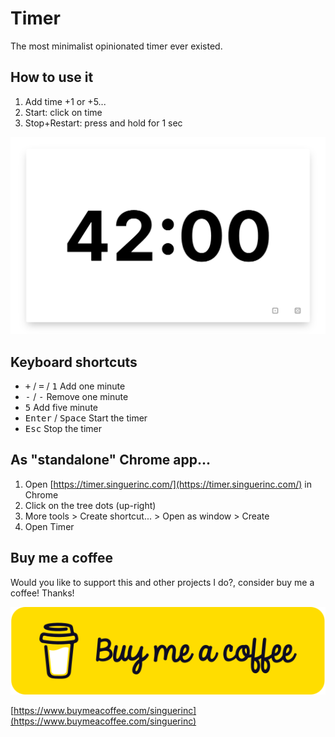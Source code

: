 # Timer

The most minimalist opinionated timer ever existed.

## How to use it

1. Add time +1 or +5...
2. Start: click on time
3. Stop+Restart: press and hold for 1 sec

![Timer](./timer.png)

## Keyboard shortcuts

- <kbd>+</kbd> / <kbd>=</kbd> / <kbd>1</kbd> Add one minute
- <kbd>-</kbd> / <kbd>_-_</kbd> Remove one minute
- <kbd>5</kbd> Add five minute
- <kbd>Enter</kbd> / <kbd>Space</kbd> Start the timer
- <kbd>Esc</kbd> Stop the timer

## As "standalone" Chrome app...

1. Open [https://timer.singuerinc.com/](https://timer.singuerinc.com/) in Chrome
2. Click on the tree dots (up-right)
3. More tools > Create shortcut... > Open as window > Create
4. Open Timer

## Buy me a coffee

Would you like to support this and other projects I do?, consider buy me a coffee! Thanks!

![Buy me a coffee](bmc-button.svg)

[https://www.buymeacoffee.com/singuerinc](https://www.buymeacoffee.com/singuerinc)
